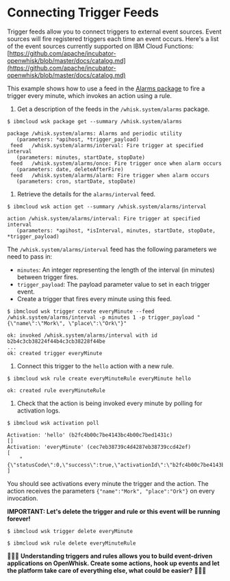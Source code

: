 # Connecting Trigger Feeds

Trigger feeds allow you to connect triggers to external event sources. Event sources will fire registered triggers each time an event occurs. Here's a list of the event sources currently supported on IBM Cloud Functions: [https://github.com/apache/incubator-openwhisk/blob/master/docs/catalog.md](https://github.com/apache/incubator-openwhisk/blob/master/docs/catalog.md)

This example shows how to use a feed in the [Alarms package](https://github.com/apache/incubator-openwhisk-package-alarms/blob/master/README.md) to fire a trigger every minute, which invokes an action using a rule.

1. Get a description of the feeds in the `/whisk.system/alarms` package.

```text
$ ibmcloud wsk package get --summary /whisk.system/alarms
```

```text
package /whisk.system/alarms: Alarms and periodic utility
   (parameters: *apihost, *trigger_payload)
 feed   /whisk.system/alarms/interval: Fire trigger at specified interval
   (parameters: minutes, startDate, stopDate)
 feed   /whisk.system/alarms/once: Fire trigger once when alarm occurs
   (parameters: date, deleteAfterFire)
 feed   /whisk.system/alarms/alarm: Fire trigger when alarm occurs
   (parameters: cron, startDate, stopDate)
```

1. Retrieve the details for the `alarms/interval` feed.

```text
$ ibmcloud wsk action get --summary /whisk.system/alarms/interval
```

```text
action /whisk.system/alarms/interval: Fire trigger at specified interval
   (parameters: *apihost, *isInterval, minutes, startDate, stopDate, *trigger_payload)
```

The `/whisk.system/alarms/interval` feed has the following parameters we need to pass in:

* `minutes`:  An integer representing the length of the interval \(in minutes\) between trigger fires.
* `trigger_payload`: The payload parameter value to set in each trigger event.
* Create a trigger that fires every minute using this feed.

```text
$ ibmcloud wsk trigger create everyMinute --feed /whisk.system/alarms/interval -p minutes 1 -p trigger_payload "{\"name\":\"Mork\", \"place\":\"Ork\"}"
```

```text
ok: invoked /whisk.system/alarms/interval with id b2b4c3cb38224f44b4c3cb38228f44be
...
ok: created trigger everyMinute
```

1. Connect this trigger to the `hello` action with a new rule.

```text
$ ibmcloud wsk rule create everyMinuteRule everyMinute hello
```

```text
ok: created rule everyMinuteRule
```

1. Check that the action is being invoked every minute by polling for activation logs.

```text
$ ibmcloud wsk activation poll
```

```text
Activation: 'hello' (b2fc4b00c7be4143bc4b00c7bed1431c)
[]
Activation: 'everyMinute' (cec7eb38739c4d4287eb38739ccd42ef)
[
    "{\"statusCode\":0,\"success\":true,\"activationId\":\"b2fc4b00c7be4143bc4b00c7bed1431c\",\"rule\":\"james.thomas@uk.ibm.com_dev/everyMinuteRule\",\"action\":\"james.thomas@uk.ibm.com_dev/hello\"}"
]
```

You should see activations every minute the trigger and the action. The action receives the parameters `{"name":"Mork", "place":"Ork"}` on every invocation.

**IMPORTANT: Let's delete the trigger and rule or this event will be running forever!**

```text
$ ibmcloud wsk trigger delete everyMinute
```

```text
$ ibmcloud wsk rule delete everyMinuteRule
```

🎉🎉🎉 **Understanding triggers and rules allows you to build event-driven applications on OpenWhisk. Create some actions, hook up events and let the platform take care of everything else, what could be easier?** 🎉🎉🎉

